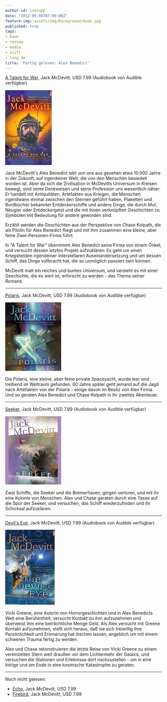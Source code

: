 ```yaml
---
author-id: isotopp
date: "2012-09-04T07:00:00Z"
feature-img: assets/img/background/book.jpg
published: true
tags:
- book
- review
- media
- scifi
- lang_de
title: 'Fertig gelesen: Alex Benedict'
---
```

[A Talent for War](http://www.amazon.com/Talent-For-Alex-Benedict-ebook/dp/B004P5OZ02),
Jack McDevitt, USD 7.99 (Audiobook von Audible verfügbar)

![McDevitt: A Talent for War](/uploads/mcdevitt_talent_for_war.png)

Jack McDevitt's Alex Benedict lebt von uns aus gesehen etwa 10.000 Jahre in
der Zukunft, auf irgendeiner Welt, die von den Menschen besiedelt worden
ist.  Aber da sich die Zivilisation in McDevitts Universum in Kreisen
bewegt, sind seine Denkweisen und seine Profession uns wesentlich näher: Er
handelt mit Antiquitäten, Artefakten aus Kriegen, die Menschen irgendwann
einmal zwischen den Sternen geführt haben, Plaketten und Bordbücher
bekannter Entdeckerschiffe und andere Dinge, die durch Mut, Neugier oder
Entdeckergeist und die mit ihnen verknüpften Geschichten zu Symbolen mit
Bedeutung für andere geworden sind.

Erzählt werden die Geschichten aus der Perspektive von Chase Kolpath, die
als Pilotin für Alex Benedict fliegt und mit ihm zusammen eine kleine, aber
feine Zwei-Personen-Firma führt.

In "A Talent for War" übernimmt Alex Benedict seine Firma von einem Onkel,
und versucht dessen letztes Projekt aufzuklären: Es geht um einen
Kriegshelden irgendeiner interstellaren Auseinandersetzung und um dessen
Schiff, das Dinge vollbracht hat, die so unmöglich passiert sein können.

McDevitt malt ein reiches und buntes Universum, und versieht es mit einer
Geschichte, die es wert ist, erforscht zu werden - das Thema seiner Romane.

----
[Polaris](http://www.amazon.com/Polaris-Alex-Benedict-ebook/dp/B004IATDBU), 
Jack McDevitt, USD 7.99 (Audiobook von Audible verfügbar)

![McDevitt: Polaris](/uploads/mcdevitt_polaris.png)

Die Polaris, eine kleine, aber feine private Spaceyacht, wurde leer und
treibend im Weltraum gefunden.  60 Jahre später geht jemand auf die Jagd
nach Artefakten von der Polaris - einige davon im Besitz von Alex Firma. 
Und so geraten Alex Benedict und Chase Kolpath in ihr zweites Abenteuer.

----

[Seeker](http://www.amazon.com/Seeker-Alex-Benedict-ebook/dp/B000OIZU7G), 
Jack McDevitt, USD 7.99 (Audiobook von Audible verfügbar)

![McDevitt: Seeker](/uploads/mcdevitt_seeker.png)

Zwei Schiffe, die Seeker und die Bremerhaven, gingen verloren, und mit ihr
eine Kolonie von Menschen.  Alex und Chase geraten durch eine Tasse auf die
Spur der Seeker, und versuchen, das Schiff wiederzufinden und ihr Schicksal
aufzuklären.

----
[Devil's Eye](http://www.amazon.com/The-Devils-Alex-Benedict-ebook/dp/B0017SWQL0), 
Jack McDevitt, USD 7.99 (Audiobook von Audible verfügbar)

![McDevitt: Devil's Eye](/uploads/mcdevitt_devils_eye.png)

Vicki Greene, eine Autorin von Horrorgeschichten und in Alex Benedicts Welt
eine Berühmtheit, versucht Kontakt zu ihm aufzunehmen und überweist ihm eine
beträchtliche Menge Geld.  Als Alex versucht mit Greene Kontakt aufzunehmen,
stellt sich heraus, daß sie sich freiwillig ihre Persönlichkeit und
Erinnerung hat löschen lassen, angeblich um mit einem schweren Trauma fertig
zu werden.

Alex und Chase rekonstruieren die letzte Reise von Vicki Greene zu einem
vereinzelten Stern weit draußen vor dem Lichtermehr der Galaxis, und
versuchen die Stationen und Erlebnisse dort nachzustellen - um in eine
Intrige und am Ende in eine kosmische Katastrophe zu geraten.

----

Noch nicht gelesen:

- [Echo](http://www.amazon.com/Echo-Alex-Benedict-ebook/dp/B00452V44K), Jack McDevitt, USD 7.99
- [Firebird](http://www.amazon.com/Firebird-Alex-Benedict-Novel-ebook/dp/B0052RERBY), Jack McDevitt, USD 7.99
